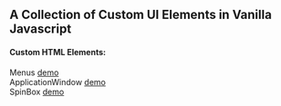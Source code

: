 ## A Collection of Custom UI Elements in Vanilla Javascript

#### Custom HTML Elements:
Menus [demo](https://shoottheluck.github.io/CustomElements/Menus)<br>
ApplicationWindow [demo](https://shoottheluck.github.io/CustomElements/ApplicationWindow)<br>
SpinBox [demo](https://shoottheluck.github.io/CustomElements/SpinBox)<br>
